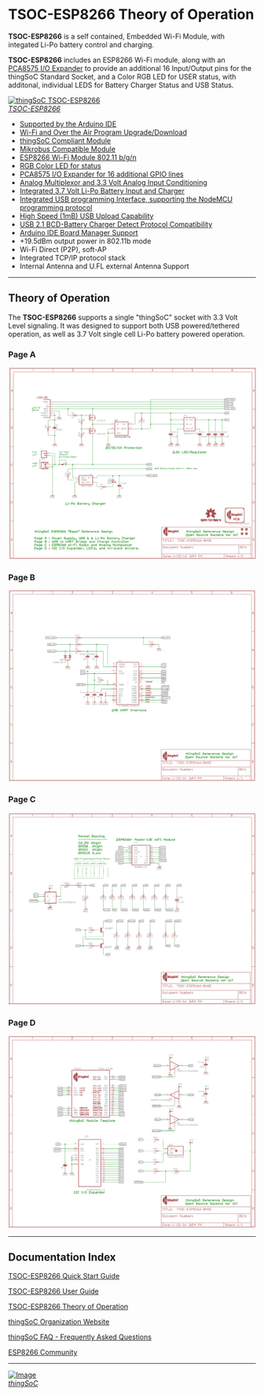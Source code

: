 # TSOC-ESP8266 Theory of Operation

**TSOC-ESP8266** is a self contained, Embedded Wi-Fi Module, with integated Li-Po battery control and charging.

**TSOC-ESP8266** includes an ESP8266 Wi-Fi module, 
along with an [PCA8575 I/O Expander](http://www.nxp.com/documents/data_sheet/PCA8575.pdf) 
to provide an additional 16 Input/Output pins for the thingSoC Standard Socket,
and a Color RGB LED for USER status, with additonal, individual LEDS for Battery Charger Status and USB Status.

[![thingSoC TSOC-ESP8266](http://patternagents.github.io/img/projects/TSOC-ESP8266/TSOC-ESP8266_top.png)  
*TSOC-ESP8266*](https://github.com/PatternAgents/TSOC-ESP8266/)

* [Supported by the Arduino IDE](https://www.arduino.cc/) 
* [Wi-Fi and Over the Air Program Upgrade/Download](https://github.com/esp8266/Arduino/blob/master/doc/ota_updates/ota_updates.md)
* [thingSoC Compliant Module](http://www.thingsoc.com)
* [Mikrobus Compatible Module](http://www.mikroe.com/mikrobus/) 
* [ESP8266 Wi-Fi Module 802.11 b/g/n](https://github.com/esp8266/Arduino/blob/master/doc/reference.md#table-of-contents)
* [RGB Color LED for status](http://media.digikey.com/pdf/Data%20Sheets/CREE%20Power/CLV1A-FKB_Rev5.pdf)
* [PCA8575 I/O Expander for 16 additional GPIO lines](http://www.nxp.com/documents/data_sheet/PCA8575.pdf)
* [Analog Multiplexor and 3.3 Volt Analog Input Conditioning](https://www.fairchildsemi.com/datasheets/NC/NC7SZ157.pdf)
* [Integrated 3.7 Volt Li-Po Battery Input and Charger](http://www.microchip.com/wwwproducts/Devices.aspx?dDocName=en024903)
* [Integrated USB programming Interface, supporting the NodeMCU programming protocol](http://www.cypress.com/file/139881/download)
* [High Speed (1mB) USB Upload Capability](http://www.cypress.com/file/139881/download)
* [USB 2.1 BCD-Battery Charger Detect Protocol Compatibility](http://www.cypress.com/file/139881/download)
* [Arduino IDE Board Manager Support](https://github.com/PatternAgents/Arduino_Boards)
* +19.5dBm output power in 802.11b mode
* Wi-Fi Direct (P2P), soft-AP
* Integrated TCP/IP protocol stack
* Internal Antenna and U.FL external Antenna Support

---------------------------------------

## Theory of Operation <a name="theory_index"/>

The **TSOC-ESP8266** supports a single "thingSoC" socket with 3.3 Volt Level signaling.
It was designed to support both USB powered/tethered operation,
as well as 3.7 Volt single cell Li-Po battery powered operation.

### Page A <a name="PAGEA"/>

![Schematic Page A](https://raw.githubusercontent.com/PatternAgents/TSOC-ESP8266/master/TSOC-ESP8266/docs/images/sch_page_1.png "Schematic Page A")

### Page B <a name="PAGEB"/>

![Schematic Page B](https://raw.githubusercontent.com/PatternAgents/TSOC-ESP8266/master/TSOC-ESP8266/docs/images/sch_page_2.png "Schematic Page B")

### Page C <a name="PAGEC"/>

![Schematic Page C](https://raw.githubusercontent.com/PatternAgents/TSOC-ESP8266/master/TSOC-ESP8266/docs/images/sch_page_3.png "Schematic Page C")

### Page D <a name="PAGED"/>

![Schematic Page D](https://raw.githubusercontent.com/PatternAgents/TSOC-ESP8266/master/TSOC-ESP8266/docs/images/sch_page_4.png "Schematic Page D")

---------------------------------------

## Documentation Index <a name="documentation_index"/>

[TSOC-ESP8266 Quick Start Guide](https://github.com/PatternAgents/TSOC-ESP8266/blob/master/TSOC-ESP8266/docs/TSOC-ESP8266_qsg.md)

[TSOC-ESP8266 User Guide](https://github.com/PatternAgents/TSOC-ESP8266/blob/master/TSOC-ESP8266/docs/TSOC-ESP8266_ug.md)

[TSOC-ESP8266 Theory of Operation](https://github.com/PatternAgents/TSOC-ESP8266/blob/master/TSOC-ESP8266/docs/TSOC-ESP8266_theory.md)

[thingSoC Organization Website](http://thingSoC.github.io)

[thingSoC FAQ - Frequently Asked Questions](http://thingsoc.github.io/support/faq.html)

[ESP8266 Community](https://github.com/esp8266/Arduino)

---------------------------------------

[![Image](http://thingsoc.github.io/img/projects/thingSoC/thingSoC_thumb.png?raw=true)  
*thingSoC*](http://thingsoc.github.io) 
 
